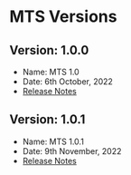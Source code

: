 # MTS Versions

## Version: 1.0.0
* Name: MTS 1.0 
* Date: 6th October, 2022
* [Release Notes](mts1.0-release-notes.md)

## Version: 1.0.1
* Name: MTS 1.0.1
* Date: 9th November, 2022
* [Release Notes](https://docs.mosip.io/1.2.0/integrations/mosip-token-seeder/mts-versions/mts-version-1.0.1)





